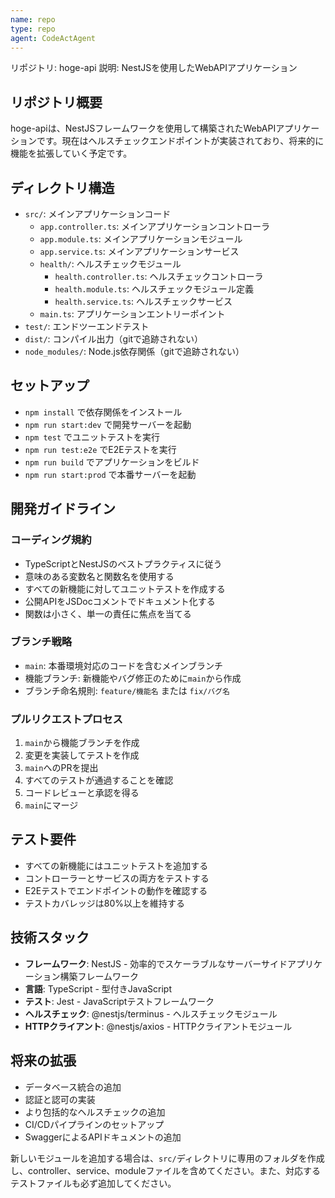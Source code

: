 ```yaml
---
name: repo
type: repo
agent: CodeActAgent
---
```


リポジトリ: hoge-api
説明: NestJSを使用したWebAPIアプリケーション

## リポジトリ概要

hoge-apiは、NestJSフレームワークを使用して構築されたWebAPIアプリケーションです。現在はヘルスチェックエンドポイントが実装されており、将来的に機能を拡張していく予定です。

## ディレクトリ構造

- `src/`: メインアプリケーションコード
  - `app.controller.ts`: メインアプリケーションコントローラ
  - `app.module.ts`: メインアプリケーションモジュール
  - `app.service.ts`: メインアプリケーションサービス
  - `health/`: ヘルスチェックモジュール
    - `health.controller.ts`: ヘルスチェックコントローラ
    - `health.module.ts`: ヘルスチェックモジュール定義
    - `health.service.ts`: ヘルスチェックサービス
  - `main.ts`: アプリケーションエントリーポイント
- `test/`: エンドツーエンドテスト
- `dist/`: コンパイル出力（gitで追跡されない）
- `node_modules/`: Node.js依存関係（gitで追跡されない）

## セットアップ

- `npm install` で依存関係をインストール
- `npm run start:dev` で開発サーバーを起動
- `npm test` でユニットテストを実行
- `npm run test:e2e` でE2Eテストを実行
- `npm run build` でアプリケーションをビルド
- `npm run start:prod` で本番サーバーを起動

## 開発ガイドライン

### コーディング規約

- TypeScriptとNestJSのベストプラクティスに従う
- 意味のある変数名と関数名を使用する
- すべての新機能に対してユニットテストを作成する
- 公開APIをJSDocコメントでドキュメント化する
- 関数は小さく、単一の責任に焦点を当てる

### ブランチ戦略

- `main`: 本番環境対応のコードを含むメインブランチ
- 機能ブランチ: 新機能やバグ修正のために`main`から作成
- ブランチ命名規則: `feature/機能名` または `fix/バグ名`

### プルリクエストプロセス

1. `main`から機能ブランチを作成
2. 変更を実装してテストを作成
3. `main`へのPRを提出
4. すべてのテストが通過することを確認
5. コードレビューと承認を得る
6. `main`にマージ

## テスト要件

- すべての新機能にはユニットテストを追加する
- コントローラーとサービスの両方をテストする
- E2Eテストでエンドポイントの動作を確認する
- テストカバレッジは80%以上を維持する

## 技術スタック

- **フレームワーク**: NestJS - 効率的でスケーラブルなサーバーサイドアプリケーション構築フレームワーク
- **言語**: TypeScript - 型付きJavaScript
- **テスト**: Jest - JavaScriptテストフレームワーク
- **ヘルスチェック**: @nestjs/terminus - ヘルスチェックモジュール
- **HTTPクライアント**: @nestjs/axios - HTTPクライアントモジュール

## 将来の拡張

- データベース統合の追加
- 認証と認可の実装
- より包括的なヘルスチェックの追加
- CI/CDパイプラインのセットアップ
- SwaggerによるAPIドキュメントの追加

新しいモジュールを追加する場合は、`src/`ディレクトリに専用のフォルダを作成し、controller、service、moduleファイルを含めてください。また、対応するテストファイルも必ず追加してください。
